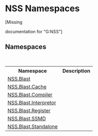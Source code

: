 # NSS Namespaces
 

\[Missing <summary> documentation for "G:NSS"\]


## Namespaces
&nbsp;<table><tr><th>Namespace</th><th>Description</th></tr><tr><td><a href="88b55311-4a89-0894-e27a-e157e443c7f7.md">NSS.Blast</a></td><td></td></tr><tr><td><a href="c89bfa9f-1a8e-fe7f-fb9a-a879eaf72b15.md">NSS.Blast.Cache</a></td><td></td></tr><tr><td><a href="3b563fb1-9467-5b49-1be0-ec0a66ab6a4a.md">NSS.Blast.Compiler</a></td><td></td></tr><tr><td><a href="bc1962ef-fc17-4dde-e64c-a350d8f217aa.md">NSS.Blast.Interpretor</a></td><td></td></tr><tr><td><a href="702c545c-122f-76de-fb07-7c06df797ee5.md">NSS.Blast.Register</a></td><td></td></tr><tr><td><a href="eb10f50e-de3b-3102-6f32-f499377a393f.md">NSS.Blast.SSMD</a></td><td></td></tr><tr><td><a href="527694ae-dd41-3334-e017-544f5a810383.md">NSS.Blast.Standalone</a></td><td></td></tr></table>&nbsp;
